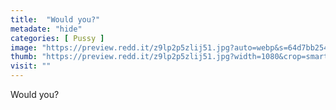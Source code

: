 ```yaml
---
title:  "Would you?"
metadate: "hide"
categories: [ Pussy ]
image: "https://preview.redd.it/z9lp2p5zlij51.jpg?auto=webp&s=64d7bb254721970c9e062a8e50ed24c66fd8fefc"
thumb: "https://preview.redd.it/z9lp2p5zlij51.jpg?width=1080&crop=smart&auto=webp&s=7bba96d5f0dea49d5ddded95e3f4f312b456ecca"
visit: ""
---
```

Would you?
